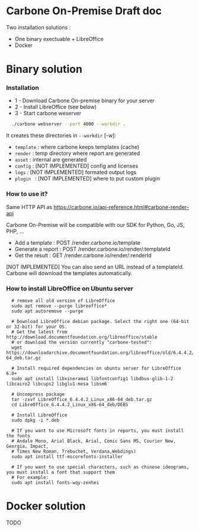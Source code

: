Carbone On-Premise Draft doc
============================

Two installation solutions : 
  - One binary exectuable + LibreOffice
  - Docker

# Binary solution

### Installation

- 1 - Download Carbone On-premise binary for your server
- 2 - Install LibreOffice (see below)
- 3 - Start carbone weserver

```bash
  ./carbone webserver --port 4000 --workdir .
```

It creates these directories in `--workdir` [-w]:

- `template`  : where carbone keeps templates (cache)
- `render`    : temp directory where report are generated 
- `asset`     : internal are generated 
- `config`    : [NOT IMPLEMENTED] config and licenses
- `logs`      : [NOT IMPLEMENTED] formated output logs 
- `plugin `   : [NOT IMPLEMENTED] where to put custom plugin 


### How to use it?

Same HTTP API as https://carbone.io/api-reference.html#carbone-render-api

Carbone On-Premise will be compatible with our SDK for Python, Go, JS, PHP, ...

- Add a template    : POST /render.carbone.io/template
- Generate a report : POST /render.carbone.io/render/:templateId
- Get the result    : GET /render.carbone.io/render/:renderId


[NOT IMPLEMENTED] You can also send an URL instead of a templateId. Carbone will download the templates automatically.


### How to install LibreOffice on Ubuntu server


```
  # remove all old version of LibreOffice
  sudo apt remove --purge libreoffice*
  sudo apt autoremove --purge

  # Download LibreOffice debian package. Select the right one (64-bit or 32-bit) for your OS.
  # Get the latest from http://download.documentfoundation.org/libreoffice/stable
  # or download the version currently "carbone-tested":
  wget https://downloadarchive.documentfoundation.org/libreoffice/old/6.4.4.2/deb/x86_64/LibreOffice_6.4.4.2_Linux_x86-64_deb.tar.gz

  # Install required dependencies on ubuntu server for LibreOffice 6.0+
  sudo apt install libxinerama1 libfontconfig1 libdbus-glib-1-2 libcairo2 libcups2 libglu1-mesa libsm6

  # Uncompress package
  tar -zxvf LibreOffice_6.4.4.2_Linux_x86-64_deb.tar.gz
  cd LibreOffice_6.4.4.2_Linux_x86-64_deb/DEBS

  # Install LibreOffice
  sudo dpkg -i *.deb

  # If you want to use Microsoft fonts in reports, you must install the fonts
  # Andale Mono, Arial Black, Arial, Comic Sans MS, Courier New, Georgia, Impact,
  # Times New Roman, Trebuchet, Verdana,Webdings)
  sudo apt install ttf-mscorefonts-installer

  # If you want to use special characters, such as chinese ideograms, you must install a font that support them
  # For example:
  sudo apt install fonts-wqy-zenhei
```


# Docker solution

TODO

